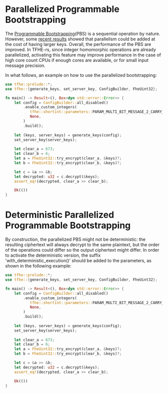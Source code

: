 # Parallelized Programmable Bootstrapping

The [Programmable Bootstrapping](../getting_started/security_and_cryptography.md)(PBS) is a sequential operation by nature. However, some [recent results](https://marcjoye.github.io/papers/JP22ternary.pdf) showed that parallelism could be added at the cost of having larger keys. Overall, the performance of the PBS are improved.
In TFHE-rs, since integer homomorphic operations are already parallelized, activating this feature may improve performance in the case of high core count CPUs if enough cores are available, or for small input message precision.

In what follows, an example on how to use the parallelized bootstrapping:

```rust
use tfhe::prelude::*;
use tfhe::{generate_keys, set_server_key, ConfigBuilder, FheUint32};

fn main() -> Result<(), Box<dyn std::error::Error>> {
    let config = ConfigBuilder::all_disabled()
        .enable_custom_integers(
           tfhe::shortint::parameters::PARAM_MULTI_BIT_MESSAGE_2_CARRY_2_GROUP_3_KS_PBS,
           None,
        )
        .build();
        
    let (keys, server_keys) = generate_keys(config);
    set_server_key(server_keys);
    
    let clear_a = 673;
    let clear_b = 6;
    let a = FheUint32::try_encrypt(clear_a, &keys)?;
    let b = FheUint32::try_encrypt(clear_b, &keys)?;

    let c = &a >> &b;
    let decrypted: u32 = c.decrypt(&keys);
    assert_eq!(decrypted, clear_a >> clear_b);

    Ok(())
}
```

# Deterministic Parallelized Programmable Bootstrapping 
By construction, the parallelized PBS might not be deterministic: the resulting ciphertext will always decrypt to the same plaintext, but the order of the operations could differ so the output ciphertext might differ. In order to activate the deterministic version, the suffix 'with_deterministic_execution()' should be added to the parameters, as shown in the following example:

```rust
use tfhe::prelude::*;
use tfhe::{generate_keys, set_server_key, ConfigBuilder, FheUint32};

fn main() -> Result<(), Box<dyn std::error::Error>> {
    let config = ConfigBuilder::all_disabled()
        .enable_custom_integers(
           tfhe::shortint::parameters::PARAM_MULTI_BIT_MESSAGE_2_CARRY_2_GROUP_3_KS_PBS.with_deterministic_execution(),
           None,
        )
        .build();
        
    let (keys, server_keys) = generate_keys(config);
    set_server_key(server_keys);
    
    let clear_a = 673;
    let clear_b = 6;
    let a = FheUint32::try_encrypt(clear_a, &keys)?;
    let b = FheUint32::try_encrypt(clear_b, &keys)?;

    let c = &a >> &b;
    let decrypted: u32 = c.decrypt(&keys);
    assert_eq!(decrypted, clear_a >> clear_b);

    Ok(())
}
```



